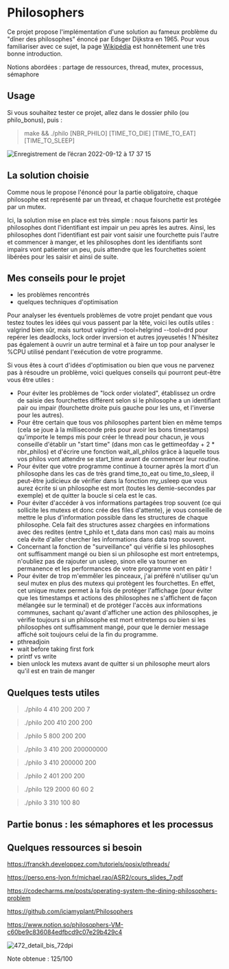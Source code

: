 # Philosophers

Ce projet propose l'implémentation d'une solution au fameux problème du "dîner des philosophes" énoncé par Edsger Dijkstra en 1965. Pour vous familiariser avec ce sujet, la page [Wikipédia](https://en.wikipedia.org/wiki/Dining_philosophers_problem) est honnêtement une très bonne introduction.

Notions abordées : partage de ressources, thread, mutex, processus, sémaphore

## Usage

Si vous souhaitez tester ce projet, allez dans le dossier philo (ou philo_bonus), puis :

> make && ./philo [NBR_PHILO] [TIME_TO_DIE] [TIME_TO_EAT] [TIME_TO_SLEEP]

![Enregistrement de l’écran 2022-09-12 à 17 37 15](https://user-images.githubusercontent.com/96736158/189696687-86556883-b3ec-4733-9d00-0d6b0f5e92a7.gif)

## La solution choisie

Comme nous le propose l'énoncé pour la partie obligatoire, chaque philosophe est représenté par un thread, et chaque fourchette est protégée par un mutex.

Ici, la solution mise en place est très simple : nous faisons partir les philosophes dont l'identifiant est impair un peu après les autres. Ainsi, les philosophes dont l'identifiant est pair vont saisir une fourchette puis l'autre et commencer à manger, et les philosophes dont les identifiants sont impairs vont patienter un peu, puis attendre que les fourchettes soient libérées pour les saisir et ainsi de suite.

## Mes conseils pour le projet

- les problèmes rencontrés
- quelques techniques d'optimisation

Pour analyser les éventuels problèmes de votre projet pendant que vous testez toutes les idées qui vous passent par la tête, voici les outils utiles : valgrind bien sûr, mais surtout valgrind --tool=helgrind --tool=drd pour repérer les deadlocks, lock order inversion et autres joyeusetés ! N'hésitez pas également à ouvrir un autre terminal et à faire un top pour analyser le %CPU utilisé pendant l'exécution de votre programme.

Si vous êtes à court d'idées d'optimisation ou bien que vous ne parvenez pas à résoudre un problème, voici quelques conseils qui pourront peut-être vous être utiles :

* Pour éviter les problèmes de "lock order violated", établissez un ordre de saisie des fourchettes différent selon si le philosophe a un identifiant pair ou impair (fourchette droite puis gauche pour les uns, et l'inverse pour les autres).
* Pour être certain que tous vos philosophes partent bien en même temps (cela se joue à la milliseconde près pour avoir les bons timestamps) qu'importe le temps mis pour créer le thread pour chacun, je vous conseille d'établir un "start time" (dans mon cas le gettimeofday + 2 * nbr_philos) et d'écrire une fonction wait_all_philos grâce à laquelle tous vos philos vont attendre se start_time avant de commencer leur routine.
* Pour éviter que votre programme continue à tourner après la mort d'un philosophe dans les cas de très grand time_to_eat ou time_to_sleep, il peut-être judicieux de vérifier dans la fonction my_usleep que vous aurez écrite si un philosophe est mort (toutes les demie-secondes par exemple) et de quitter la boucle si cela est le cas.
* Pour éviter d'accéder à vos informations partagées trop souvent (ce qui sollicite les mutexs et donc crée des files d'attente), je vous conseille de mettre le plus d'information possible dans les structures de chaque philosophe. Cela fait des structures assez chargées en informations avec des redites (entre t_philo et t_data dans mon cas) mais au moins cela évite d'aller chercher les informations dans data trop souvent.
* Concernant la fonction de "surveillance" qui vérifie si les philosophes ont suffisamment mangé ou bien si un philosophe est mort entretemps, n'oubliez pas de rajouter un usleep, sinon elle va tourner en permanence et les performances de votre programme vont en pâtir !
* Pour éviter de trop m'emmêler les pinceaux, j'ai préféré n'utiliser qu'un seul mutex en plus des mutexs qui protègent les fourchettes. En effet, cet unique mutex permet à la fois de protéger l'affichage (pour éviter que les timestamps et actions des philosophes ne s'affichent de façon mélangée sur le terminal) et de protéger l'accès aux informations communes, sachant qu'avant d'afficher une action des philosophes, je vérifie toujours si un philosophe est mort entretemps ou bien si les philosophes ont suffisamment mangé, pour que le dernier message affiché soit toujours celui de la fin du programme.
* pthreadjoin
* wait before taking first fork
* printf vs write
* bien unlock les mutexs avant de quitter si un philosophe meurt alors qu'il est en train de manger

## Quelques tests utiles

> ./philo 4 410 200 200 7

> ./philo 200 410 200 200

> ./philo 5 800 200 200

> ./philo 3 410 200 200000000

> ./philo 3 410 200000 200

> ./philo 2 401 200 200

> ./philo 129 2000 60 60 2

> ./philo 3 310 100 80

## Partie bonus : les sémaphores et les processus


## Quelques ressources si besoin

https://franckh.developpez.com/tutoriels/posix/pthreads/

https://perso.ens-lyon.fr/michael.rao/ASR2/cours_slides_7.pdf

https://codecharms.me/posts/operating-system-the-dining-philosophers-problem

https://github.com/iciamyplant/Philosophers

https://www.notion.so/philosophers-VM-c60be9c836084edfbcd9c07e29b429c4

![472_detail_bis_72dpi](https://user-images.githubusercontent.com/96736158/189720115-3c1fbdfa-c4f2-4833-954a-693443ffee04.jpg)

Note obtenue : 125/100
